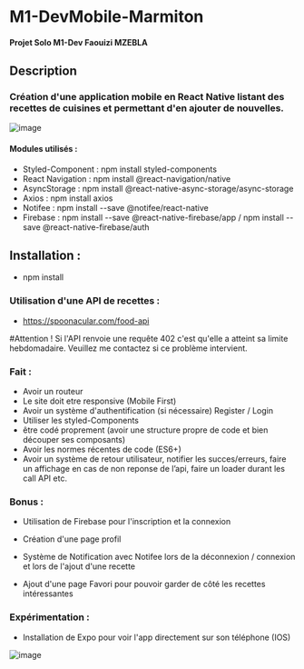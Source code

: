 # M1-DevMobile-Marmiton

#### Projet Solo M1-Dev Faouizi MZEBLA

## Description
### Création d'une application mobile en React Native listant des recettes de cuisines et permettant d'en ajouter de nouvelles.
![image](https://user-images.githubusercontent.com/56970054/226432929-538ac5eb-77c1-4752-8773-befa60a37e7f.png)

#### Modules utilisés :
- Styled-Component : npm install styled-components
- React Navigation : npm install @react-navigation/native
- AsyncStorage : npm install @react-native-async-storage/async-storage
- Axios : npm install axios
- Notifee : npm install --save @notifee/react-native
- Firebase : npm install --save @react-native-firebase/app / npm install --save @react-native-firebase/auth


## Installation : 
- npm install

### Utilisation d'une API de recettes :

- https://spoonacular.com/food-api

#Attention !
Si l'API renvoie une requête 402 c'est qu'elle a atteint sa limite hebdomadaire. Veuillez me contactez si ce problème intervient.

### Fait : 

- Avoir un routeur
- Le site doit etre responsive (Mobile First)
- Avoir un système d'authentification (si nécessaire) Register / Login
- Utiliser les styled-Components
- être codé proprement (avoir une structure propre de code et bien découper ses composants)
- Avoir les normes récentes de code (ES6+)
- Avoir un système de retour utilisateur, notifier les succes/erreurs, faire un affichage en cas de non reponse de l’api, faire un loader durant les call API etc.

### Bonus :

- Utilisation de Firebase pour l'inscription et la connexion

- Création d'une page profil

- Système de Notification avec Notifee lors de la déconnexion / connexion et lors de l'ajout d'une recette

- Ajout d'une page Favori pour pouvoir garder de côté les recettes intéressantes

### Expérimentation :

- Installation de Expo pour voir l'app directement sur son téléphone (IOS)

![image](https://user-images.githubusercontent.com/56970054/226328718-3b9f3c69-ac53-475e-8593-2ab2335eca59.png) 




